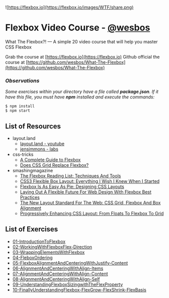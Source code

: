 ![https://flexbox.io](https://flexbox.io/images/WTF/share.png)


# Flexbox Video Course - [@wesbos](https://github.com/wesbos)

What The Flexbox?! — A simple 20 video course that will help you master CSS Flexbox

Grab the course at [https://flexbox.io](https://flexbox.io)
Github official the course at [https://github.com/wesbos/What-The-Flexbox](https://github.com/wesbos/What-The-Flexbox)

### **_Observations_**
_Some exercises within your directory have a file called **package.json**. If it have this file, you must have **npm** installed and execute the commands:_

```
$ npm install
$ npm start
```

## List of Resources
* layout.land
  * [layout.land - youtube](https://www.layout.land/)
  * [jensimmons - labs](http://labs.jensimmons.com/)
* css-tricks
  * [A Complete Guide to Flexbox](https://css-tricks.com/snippets/css/a-guide-to-flexbox/)
  * [Does CSS Grid Replace Flexbox?](https://css-tricks.com/css-grid-replace-flexbox/)
* smashingmagazine
  * [The Flexbox Reading List: Techniques And Tools](https://www.smashingmagazine.com/2016/02/the-flexbox-reading-list/)
  * [CSS3 Flexible Box Layout: Everything I Wish I Knew When I Started](https://www.smashingmagazine.com/2011/09/css3-flexible-box-layout-explained/)
  * [Flexbox Is As Easy As Pie: Designing CSS Layouts](https://www.smashingmagazine.com/2013/05/centering-elements-with-flexbox/)
  * [Laying Out A Flexible Future For Web Design With Flexbox Best Practices](https://www.smashingmagazine.com/2015/08/flexible-future-for-web-design-with-flexbox/)
  * [The New Layout Standard For The Web: CSS Grid, Flexbox And Box Alignment](https://www.smashingmagazine.com/2016/11/css-grids-flexbox-box-alignment-new-layout-standard/)
  * [Progressively Enhancing CSS Layout: From Floats To Flexbox To Grid](https://www.smashingmagazine.com/2017/07/enhancing-css-layout-floats-flexbox-grid/)

## List of Exercises

* [01-IntroductionToFlexbox](https://herminiotorres.github.io/whattheflexbox/01-IntroductionToFlexbox/finish.html)
* [02-WorkingWithFlexboxFlex-Direction](https://herminiotorres.github.io/whattheflexbox/02-WorkingWithFlexboxFlex-Direction/finish.html)
* [03-WrappingElementsWithFlexbox](https://herminiotorres.github.io/whattheflexbox/03-WrappingElementsWithFlexbox/finish.html)
* [04-FleboxOrdering](https://herminiotorres.github.io/whattheflexbox/04-FleboxOrdering/finish.html)
* [05-FlexboxAlignmentAndCenteringWithJustify-Content](https://herminiotorres.github.io/whattheflexbox/05-FlexboxAlignmentAndCenteringWithJustify-Content/finish.html)
* [06-AlignmentAndCenteringWithAlign-Items](https://herminiotorres.github.io/whattheflexbox/06-AlignmentAndCenteringWithAlign-Items/finish.html)
* [07-AlignmentAndCenteringWithAlign-Content](https://herminiotorres.github.io/whattheflexbox/07-AlignmentAndCenteringWithAlign-Content/finish.html)
* [08-AlignmentAndCenteringWithAlign-Self](https://herminiotorres.github.io/whattheflexbox/08-AlignmentAndCenteringWithAlign-Self/finish.html)
* [09-UnderstandingFlexboxSizingwithTheFlexProperty](https://herminiotorres.github.io/whattheflexbox/09-UnderstandingFlexboxSizingwithTheFlexProperty/finish.html)
* [10-FinallyUnderstandingFlexbox-FlexGrow-FlexShrink-FlexBasis](https://herminiotorres.github.io/whattheflexbox/10-FinallyUnderstandingFlexbox-FlexGrow-FlexShrink-FlexBasis/finish.html)
